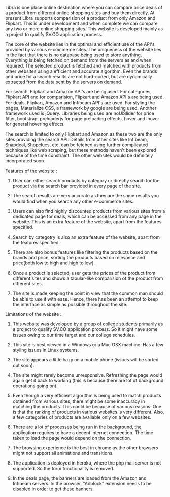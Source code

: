 Libra is one place online destination where you can compare price deals of a product from different online shopping sites and buy them directly. At present Libra supports comparision of a product from only Amazon and Flipkart. This is under development and when complete we can compare any two or more online shopping sites. This website is developed mainly as a project to qualify SV.CO application process.

The core of the website lies in the optimal and efficient use of the API's provided by various e-commerce sites. The uniqueness of the website lies in the fact that there is no database being used to store anything. Everything is being fetched on demand from the servers as and when required. The selected product is fetched and matched with products from other websites using a efficient and accurate algorithm. Even the brands and price for a search results are not hard-coded, but are dynamically extracted from the data sent by the servers on demand.

For search, Flipkart and Amazon API's are being used. For categories, Flipkart API and for comparision, Flipkart and Amazon API's are being used. For deals, Flipkart, Amazon and Infibeam API's are used. For styling the pages, Materialize CSS, a framework by google are being used. Another framework used is jQuery. Libraries being used are noUiSlider for price filter, bootstrap, preloaderjs for page preloading effects, hover and ihover for general hovering effects.

The search is limited to only Flipkart and Amazon as these two are the only sites providing the search API. Details from other sites like Infibeam, Snapdeal, Shopclues, etc. can be fetched using further complicated techniques like web scraping, but these methods haven't been explored because of the time constraint. The other websites would be definitely incorporated soon.

Features of the website :

1) User can either search products by category or directly search for the product via the search bar provided in every page of the site.

2) The search results are very accurate as they are the same results you would find when you search any other e-commerce sites.

3) Users can also find highly discounted products from various sites from a dedicated page for deals, which can be accessed from any page in the website. This is an extra feature of the website, apart from the features specified.

4) Search by categotry is also an extra feature of the website, apart from the features specified.

5) There are also bonus features like filtering the products based on the brands and price, sorting the products based on relevance and price(both low to high and high to low).

6) Once a product is selected, user gets the prices of the product from different sites and shows a tabular-like comparision of the product from different sites.

7) The site is made keeping the point in view that the common man should be able to use it with ease. Hence, there has been an attempt to keep the interface as simple as possible throughout the site.

Limitations of the website :

1) This website was developed by a group of college students primarily as a project to qualify SV.CO application process. So it might have some issues owing to our time target and our college schedules.

2) This site is best viewed in a Windows or a Mac OSX machine. Has a few styling issues in Linux systems.

3) The site appears a little hazy on a mobile phone (issues will be sorted out soon).

4) The site might rarely become unresponsive. Refreshing the page would again get it back to working (this is because there are lot of background operations going on). 

5) Even though a very efficient algorithm is being used to match products obtained from various sites, there might be some inaccuracy in matching the products. This could be because of various reasons: One is that the ranking of products in various websites is very different. Also, a few categories of products are available only on a few websites.

6) There are a lot of processes being run in the background, the application requires to have a decent internet connection. The time taken to load the page would depend on the connection.

7) The browsing experience is the best in chrome as the other browsers might not support all animations and transitions.

8) The application is deployed in heroku, where the php mail server is not supported. So the form functionality is removed.

9) In the deals page, the banners are loaded from the Amazon and Infibeam servers. In the browser, "Adblock" extension needs to be disabled in order to get these banners.
